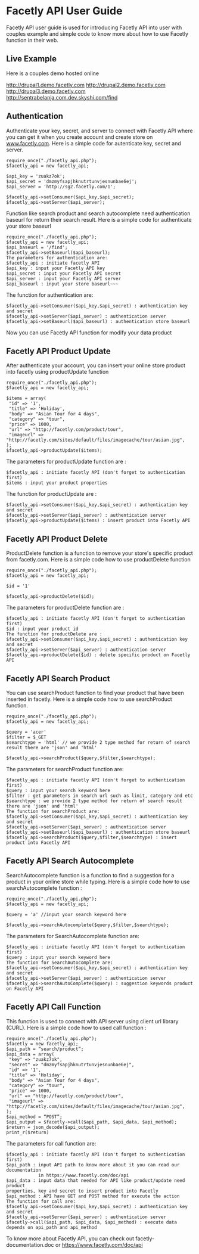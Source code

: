 Facetly API User Guide
=================

Facetly API user guide is used for introducing Facetly API into user with couples example and simple code to know more about how to use Facetly function in their web.

Live Example
-------------
Here is a couples demo hosted online

http://drupal1.demo.facetly.com
http://drupal2.demo.facetly.com
http://drupal3.demo.facetly.com
http://sentrabelanja.com.dev.skyshi.com/find

Authentication
-------------
Authenticate your key, secret, and server to connect with Facetly API where you can get it when you create account and create store on www.facetly.com. Here is a simple code for autenticate key, secret and server.
~~~
require_once("./facetly_api.php");
$facetly_api = new facetly_api;

$api_key = 'zuakz7ok';
$api_secret = 'dmzmyfsapjhknutrtunvjesnunbae6ej';
$api_server = 'http://sg2.facetly.com/1';

$facetly_api->setConsumer($api_key,$api_secret); 
$facetly_api->setServer($api_server);
~~~

Function like search product and search autocomplete need authentication baseurl for return their search result. Here is a simple code for authenticate your store baseurl
~~~
require_once("./facetly_api.php");
$facetly_api = new facetly_api;
$api_baseurl = '/find';
$facetly_api->setBaseurl($api_baseurl);
The parameters for authentication are:
$facetly_api : initiate facetly API
$api_key : input your Facetly API key
$api_secret : input your Facetly API secret 
$api_server : input your Facetly API server
$api_baseurl : input your store baseurl~~~
~~~

The function for authentication are:
~~~
$facetly_api->setConsumer($api_key,$api_secret) : authentication key and secret
$facetly_api->setServer($api_server) : authentication server
$facetly_api->setBaseurl($api_baseurl) : authentication store baseurl
~~~

Now you can use Facetly API function for modify your data product

Facetly API Product Update
-------------

After authenticate your account, you can insert your online store product into facetly using productUpdate function
~~~
require_once("./facetly_api.php");
$facetly_api = new facetly_api;

$items = array(
 "id" => '1',
 "title" => 'Holiday',
 "body" => "Asian Tour for 4 days",
 "category" => "tour",
 "price" => 1000,
 "url" => "http://facetly.com/product/tour",
 "imageurl" => "http://facetly.com/sites/default/files/imagecache/tour/asian.jpg", 
);
$facetly_api->productUpdate($items);
~~~

The parameters for productUpdate function are :
~~~
$facetly_api : initiate facetly API (don't forget to authentication first)
$items : input your product properties
~~~

The function for productUpdate are :
~~~
$facetly_api->setConsumer($api_key,$api_secret) : authentication key and secret
$facetly_api->setServer($api_server) : authentication server
$facetly_api->productUpdate($items) : insert product into Facetly API
~~~

Facetly API Product Delete
-------------

ProductDelete function is a function to remove your store's specific product from facetly.com. Here is a simple code how to use productDelete function
~~~
require_once("./facetly_api.php");
$facetly_api = new facetly_api;

$id = '1'

$facetly_api->productDelete($id);
~~~

The parameters for productDelete function are :
~~~
$facetly_api : initiate facetly API (don't forget to authentication first)
$id : input your product id
The function for productDelete are :
$facetly_api->setConsumer($api_key,$api_secret) : authentication key and secret
$facetly_api->setServer($api_server) : authentication server
$facetly_api->productDelete($id) : delete specific product on Facetly API
~~~

Facetly API Search Product
-------------

You can use searchProduct function to find your product that have been inserted in facetly. Here is a simple code how to use searchProduct function.
~~~
require_once("./facetly_api.php");
$facetly_api = new facetly_api;

$query = 'acer'
$filter = $_GET
$searchtype = 'html' // we provide 2 type method for return of search result there are 'json' and 'html'

$facetly_api->searchProduct($query,$filter,$searchtype);
~~~

The parameters for searchProduct function are:
~~~
$facetly_api : initiate facetly API (don't forget to authentication first)
$query : input your search keyword here
$filter : get parameters in search url such as limit, category and etc
$searchtype : we provide 2 type method for return of search result there are 'json' and 'html'
The function for searchProduct are:
$facetly_api->setConsumer($api_key,$api_secret) : authentication key and secret
$facetly_api->setServer($api_server) : authentication server
$facetly_api->setBaseurl($api_baseurl) : authentication store baseurl
$facetly_api->searchProduct($query,$filter,$searchtype) : insert product into Facetly API
~~~

Facetly API Search Autocomplete
-------------

SearchAutocomplete function is a function to find a suggestion for a product in your online store while typing. Here is a simple code how to use searchAutocomplete function :
~~~
require_once("./facetly_api.php");
$facetly_api = new facetly_api;

$query = 'a' //input your search keyword here

$facetly_api->searchAutocomplete($query,$filter,$searchtype);
~~~

The parameters for SearchAutocomplete function are:
~~~
$facetly_api : initiate facetly API (don't forget to authentication first)
$query : input your search keyword here
The function for SearchAutocomplete are:
$facetly_api->setConsumer($api_key,$api_secret) : authentication key and secret
$facetly_api->setServer($api_server) : authentication server
$facetly_api->searchAutoComplete($query) : suggestion keywords product on Facetly API
~~~

Facetly API Call Function
-------------

This function is used to connect with API server using client url library (CURL). Here is a simple code how to used call function :
~~~
require_once("./facetly_api.php");
$facetly = new facetly_api;
$api_path = “search/product”;
$api_data = array(
 "key" => "zuakz7ok",
 "secret" => "dmzmyfsapjhknutrtunvjesnunbae6ej",
 "id" => '1',
 "title" => 'Holiday',
 "body" => "Asian Tour for 4 days",
 "category" => "tour",
 "price" => 1000,
 "url" => "http://facetly.com/product/tour",
 "imageurl" => "http://facetly.com/sites/default/files/imagecache/tour/asian.jpg",
);
$api_method = “POST”;
$api_output = $facetly->call($api_path, $api_data, $api_method);
$return = json_decode($api_output);
print_r($return)
~~~

The parameters for call function are:
~~~
$facetly_api : initiate facetly API (don't forget to authentication first)
$api_path : input API path to know more about it you can read our documentation
            in https://www.facetly.com/doc/api
$api_data : input data that needed for API like product/update need product 
properties, key and secret to insert product into Facetly
$api_method : API have GET and POST method for execute the action  
The function for call are:
$facetly_api->setConsumer($api_key,$api_secret) : authentication key and secret
$facetly_api->setServer($api_server) : authentication server
$facetly->call($api_path, $api_data, $api_method) : execute data depends on api_path and api_method
~~~
To know more about Facetly API, you can check out facetly-documentation.doc or https://www.facetly.com/doc/api


